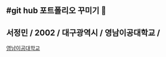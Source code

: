 #git hub 포트폴리오 꾸미기  👋
---

서정민 / 2002 / 대구광역시 / 영남이공대학교 / 
---

[영남이공대학교](https://ync.ac.kr/kor/Main.do)



<!--
**imjeongmin02/imjeongmin02** is a ✨ _special_ ✨ repository because its `README.md` (this file) appears on your GitHub profile.

Here are some ideas to get you started:

- 🔭 I’m currently working on ...
- 🌱 I’m currently learning ...
- 👯 I’m looking to collaborate on ...
- 🤔 I’m looking for help with ...
- 💬 Ask me about ...
- 📫 How to reach me: ...
- 😄 Pronouns: ...
- ⚡ Fun fact: ...
-->
